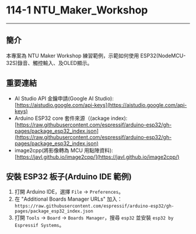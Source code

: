 # 114-1 NTU_Maker_Workshop

---

## 簡介

本專案為 NTU Maker Workshop 練習範例，示範如何使用 ESP32(NodeMCU-32S)錄音、觸控輸入、及OLED顯示。

## 重要連結

* AI Studio API 金鑰申請(Google AI Studio):[https://aistudio.google.com/api-keys](https://aistudio.google.com/api-keys)
* Arduino ESP32 core 套件來源（(ackage index):[https://raw.githubusercontent.com/espressif/arduino-esp32/gh-pages/package_esp32_index.json](https://raw.githubusercontent.com/espressif/arduino-esp32/gh-pages/package_esp32_index.json)
* image2cpp(將影像轉為 MCU 用點陣資料):[https://javl.github.io/image2cpp/](https://javl.github.io/image2cpp/)

## 安裝 ESP32 板子(Arduino IDE 範例)

1. 打開 Arduino IDE，選擇 `File` → `Preferences`。
2. 在 "Additional Boards Manager URLs" 加入：
   `https://raw.githubusercontent.com/espressif/arduino-esp32/gh-pages/package_esp32_index.json`
3. 打開 `Tools` → `Board` → `Boards Manager`，搜尋 `esp32` 並安裝 `esp32 by Espressif Systems`。

